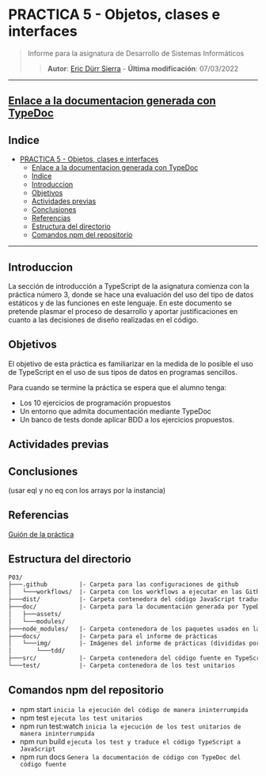 # PRACTICA 5 - Objetos, clases e interfaces

>Informe para la asignatura de Desarrollo de Sistemas Informáticos
>
>>**Autor**: [Eric Dürr Sierra](alu0101027005@ull.edu.es) - **Última modificación**: 07/03/2022

***

## [Enlace a la documentacion generada con TypeDoc](http://dsi-p05-code-docs.surge.sh)

## Indice

- [PRACTICA 5 - Objetos, clases e interfaces](#practica-5---objetos-clases-e-interfaces)
  - [Enlace a la documentacion generada con TypeDoc](#enlace-a-la-documentacion-generada-con-typedoc)
  - [Indice](#indice)
  - [Introduccion](#introduccion)
  - [Objetivos](#objetivos)
  - [Actividades previas](#actividades-previas)
  - [Conclusiones](#conclusiones)
  - [Referencias](#referencias)
  - [Estructura del directorio](#estructura-del-directorio)
  - [Comandos npm del repositorio](#comandos-npm-del-repositorio)

***

## Introduccion

La sección de introducción a TypeScript de la asignatura comienza con la práctica número 3, donde se hace una evaluación del uso del tipo de datos estáticos y de las funciones en este lenguaje. En este documento se pretende plasmar el proceso de desarrollo y aportar justificaciones en cuanto a las decisiones de diseño realizadas en el código.

## Objetivos

El objetivo de esta práctica es familiarizar en la medida de lo posible el uso de TypeScript en el uso de sus tipos de datos en programas sencillos.

Para cuando se termine la práctica se espera que el alumno tenga:

- Los 10 ejercicios de programación propuestos
- Un entorno que admita documentación mediante TypeDoc
- Un banco de tests donde aplicar BDD a los ejercicios propuestos.

## Actividades previas

## Conclusiones

(usar eql y no eq con los arrays por la instancia)

## Referencias

[Guión de la práctica](https://ull-esit-inf-dsi-2122.github.io/prct04-arrays-tuples-enums/)

## Estructura del directorio

```txt
P03/
├───.github         |- Carpeta para las configuraciones de github
│   └───workflows/  |- Carpeta con los workflows a ejecutar en las Github Actions
├───dist/           |- Carpeta contenedora del código JavaScript traducido (autogenerada)
├───doc/            |- Carpeta para la documentación generada por TypeDoc
│   ├───assets/
│   └───modules/
├───node_modules/   |- Carpeta contenedora de los paquetes usados en la práctica (autogenerada)
├───docs/           |- Carpeta para el informe de prácticas
│   └───img/        |- Imágenes del informe de prácticas (divididas por secciones)
│       └───tdd/
├───src/            |- Carpeta contenedora del código fuente en TypeScript
└───test/           |- Carpeta contenedora de los test unitarios
```

## Comandos npm del repositorio

- npm start  `inicia la ejecución del código de manera ininterrumpida`
- npm test  `ejecuta los test unitarios`
- npm run test:watch `inicia la ejecución de los test unitarios de manera ininterrumpida`
- npm run build `ejecuta los test y traduce el código TypeScript a JavaScript`
- npm run docs `Genera la documentación de código con TypeDoc del código fuente`
